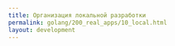 ```yaml
---
title: Организация локальной разработки
permalink: golang/200_real_apps/10_local.html
layout: development
---
```


